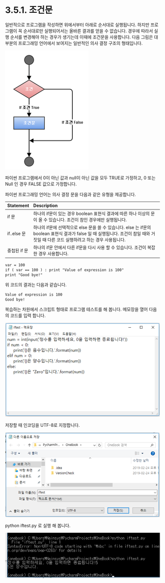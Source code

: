 # 3.5.1. 	조건문

일반적으로 프로그램을 작성하면 위에서부터 아래로 순서대로 실행됩니다. 하지만 프로그램이 꼭 순서대로만 실행되어서는 올바른 결과를 얻을 수 없습니다. 경우에 따라서 실행 순서를 변경해야 하는 경우가 생기는데 이때에 조건문을 사용합니다. 다음 그림은 대부분의 프로그래밍 언어에서 보여지는 일반적인 의사 결정 구조의 형태입니다.

![](../../.gitbook/assets/3510.png)

파이썬 프로그램에서 0이 아닌 값과 null이 아닌 값을 모두 TRUE로 가정하고, 0 또는 Null 인 경우 FALSE 값으로 가정합니다.

파이썬 프로그래밍 언어는 의사 결정 문을 다음과 같은 유형을 제공합니다.

| Statement | Description |
| :--- | :--- |
| if 문 | 하나의 if문이 있는 경우 boolean 표현식 결과에 따른 하나 이상의 문이 올 수 있습니다. 조건이 참인 경우에만 실행됩니다. |
| if..else 문 | 하나의 if문에 선택적으로 else 문을 쓸 수 있습니다. else 는 if문의 boolean 표현식 결과가 false 일 때 실행됩니다. 조건이 참일 때와 거짓일 때 다른 코드 실행하려고 하는 경우 사용됩니다. |
| 중첩된 if 문 | 하나의 if문 안에서 다른 if문을 다시 사용 할 수 있습니다. 조건이 복잡한 경우 사용합니다. |

```text
var = 100
if ( var == 100 ) : print "Value of expression is 100"
print "Good bye!"
```

위 코드의 결과는 다음과 같습니다.

```text
Value of expression is 100
Good bye!
```

복습하는 차원에서 스크립트 형태로 프로그램 테스트를 해 봅니다. 메모장을 열어 다음의 코드를 입력 합니다.

![](../../.gitbook/assets/3511.png)

저장할 때 인코딩을 UTF-8로 지정합니다.

![](../../.gitbook/assets/3512.png)

python iftest.py 로 실행 해 봅니다.

![](../../.gitbook/assets/3513.png)

